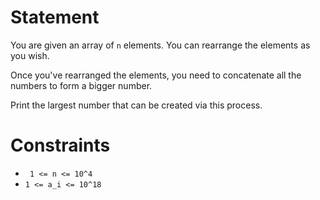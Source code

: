 # Statement
You are given an array of `n` elements. You can rearrange the elements as you wish.

Once you've rearranged the elements, you need to concatenate all the numbers to form a bigger number.

Print the largest number that can be created via this process.

# Constraints
* ` 1 <= n <= 10^4`
* `1 <= a_i <= 10^18`
